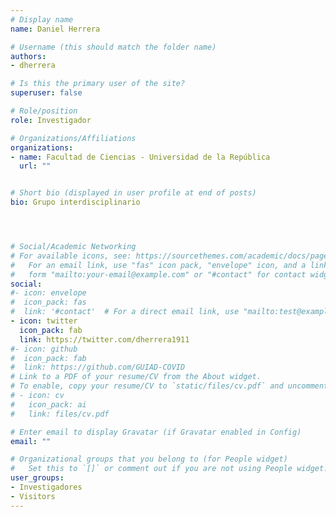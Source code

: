 ```yaml
---
# Display name
name: Daniel Herrera

# Username (this should match the folder name)
authors:
- dherrera

# Is this the primary user of the site?
superuser: false

# Role/position
role: Investigador

# Organizations/Affiliations
organizations:
- name: Facultad de Ciencias - Universidad de la República
  url: ""


# Short bio (displayed in user profile at end of posts)
bio: Grupo interdisciplinario




# Social/Academic Networking
# For available icons, see: https://sourcethemes.com/academic/docs/page-builder/#icons
#   For an email link, use "fas" icon pack, "envelope" icon, and a link in the
#   form "mailto:your-email@example.com" or "#contact" for contact widget.
social:
#- icon: envelope
#  icon_pack: fas
#  link: '#contact'  # For a direct email link, use "mailto:test@example.org".
- icon: twitter
  icon_pack: fab
  link: https://twitter.com/dherrera1911
#- icon: github
#  icon_pack: fab
#  link: https://github.com/GUIAD-COVID
# Link to a PDF of your resume/CV from the About widget.
# To enable, copy your resume/CV to `static/files/cv.pdf` and uncomment the lines below.
# - icon: cv
#   icon_pack: ai
#   link: files/cv.pdf

# Enter email to display Gravatar (if Gravatar enabled in Config)
email: ""

# Organizational groups that you belong to (for People widget)
#   Set this to `[]` or comment out if you are not using People widget.
user_groups:
- Investigadores
- Visitors
---
```


